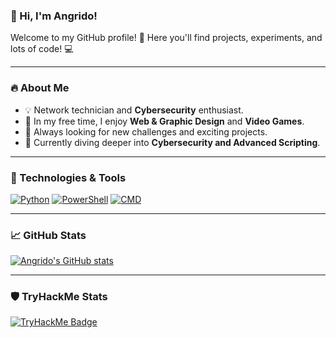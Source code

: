 ### 👋 Hi, I'm **Angrido**!  

Welcome to my GitHub profile! 🚀 Here you'll find projects, experiments, and lots of code! 💻  

---

### 🔥 About Me  
- 💡 Network technician and **Cybersecurity** enthusiast.  
- 🎨 In my free time, I enjoy **Web & Graphic Design** and **Video Games**.  
- 🚀 Always looking for new challenges and exciting projects.  
- 🌱 Currently diving deeper into **Cybersecurity and Advanced Scripting**.  

---

### 📌 Technologies & Tools  

[![Python](https://img.shields.io/badge/Python-3776AB?style=for-the-badge&logo=python&logoColor=white)](#)
[![PowerShell](https://img.shields.io/badge/PowerShell-5391FE?style=for-the-badge&logo=powershell&logoColor=white)](#)
[![CMD](https://img.shields.io/badge/CMD-000000?style=for-the-badge&logo=windows-terminal&logoColor=white)](#)

---

### 📈 GitHub Stats  
[![Angrido's GitHub stats](https://github-readme-stats.vercel.app/api?username=Angrido&show_icons=true&theme=tokyonight)](#)

---

### 🛡️ TryHackMe Stats
[![TryHackMe Badge](https://tryhackme-badges.s3.amazonaws.com/Angrido.png)](https://tryhackme.com/p/Angrido)
